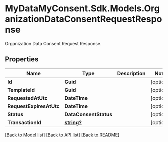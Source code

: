 # MyDataMyConsent.Sdk.Models.OrganizationDataConsentRequestResponse
Organization Data Consent Request Response.

## Properties

Name | Type | Description | Notes
------------ | ------------- | ------------- | -------------
**Id** | **Guid** |  | [optional] 
**TemplateId** | **Guid** |  | [optional] 
**RequestedAtUtc** | **DateTime** |  | [optional] 
**RequestExpiresAtUtc** | **DateTime** |  | [optional] 
**Status** | **DataConsentStatus** |  | [optional] 
**TransactionId** | [**string?**](string?.md) |  | [optional] 

[[Back to Model list]](../README.md#documentation-for-models) [[Back to API list]](../README.md#documentation-for-api-endpoints) [[Back to README]](../README.md)

